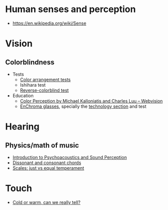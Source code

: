 # Human senses and perception
- https://en.wikipedia.org/wiki/Sense

# Vision
## Colorblindness
- Tests
  - [Color arrangement tests](http://www.color-blindness.com/color-arrangement-test/)
  - Ishihara test
  - [Reverse-colorblind test](http://www.cs.unm.edu/~aaron/creative/colorTest.htm)
- Education
  - [Color Perception by Michael Kalloniatis and Charles Luu – Webvision](webvision.med.utah.edu/book/part-viii-gabac-receptors/color-perception/#deficiencies)
  - [EnChroma glasses](http://enchroma.com), specially the [technology section](http://enchroma.com/technology/) and test

# Hearing
## Physics/math of music
- [Introduction to Psychoacoustics and Sound Perception](http://acousticslab.org/psychoacoustics/)
- [Dissonant and consonant chords](https://www.thoughtco.com/understanding-dissonant-and-consonant-chords-2456562)
- [Scales: just vs equal temperament](http://pages.mtu.edu/~suits/scales.html)

# Touch
- [Cold or warm, can we really tell?](https://www.scientificamerican.com/article/cold-or-warm-can-we-really-tell/)



